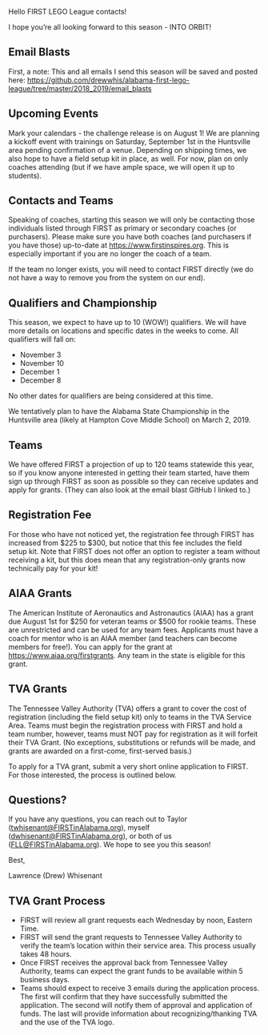 Hello FIRST LEGO League contacts!

I hope you’re all looking forward to this season - INTO ORBIT!

## Email Blasts
First, a note:
	This and all emails I send this season will be saved and posted here: https://github.com/drewwhis/alabama-first-lego-league/tree/master/2018_2019/email_blasts

## Upcoming Events
Mark your calendars - the challenge release is on August 1! 
We are planning a kickoff event with trainings on Saturday, September 1st in the Huntsville area pending confirmation of a venue. Depending on shipping times, we also hope to have a field setup kit in place, as well. For now, plan on only coaches attending (but if we have ample space, we will open it up to students).

## Contacts and Teams
Speaking of coaches, starting this season we will only be contacting those individuals listed through FIRST as primary or secondary coaches (or purchasers). Please make sure you have both coaches (and purchasers if you have those) up-to-date at https://www.firstinspires.org. This is especially important if you are no longer the coach of a team.

If the team no longer exists, you will need to contact FIRST directly (we do not have a way to remove you from the system on our end).

## Qualifiers and Championship
This season, we expect to have up to 10 (WOW!) qualifiers. We will have more details on locations and specific dates in the weeks to come.
All qualifiers will fall on:
* November 3
* November 10
* December 1
* December 8

No other dates for qualifiers are being considered at this time.

We tentatively plan to have the Alabama State Championship in the Huntsville area (likely at Hampton Cove Middle School) on March 2, 2019.

## Teams
We have offered FIRST a projection of up to 120 teams statewide this year, so if you know anyone interested in getting their team started, have them sign up through FIRST as soon as possible so they can receive updates and apply for grants. (They can also look at the email blast GitHub I linked to.)

## Registration Fee
For those who have not noticed yet, the registration fee through FIRST has increased from $225 to $300, but notice that this fee includes the field setup kit. Note that FIRST does not offer an option to register a team without receiving a kit, but this does mean that any registration-only grants now technically pay for your kit!

## AIAA Grants
The American Institute of Aeronautics and Astronautics (AIAA) has a grant due August 1st for $250 for veteran teams or $500 for rookie teams. These are unrestricted and can be used for any team fees. Applicants must have a coach for mentor who is an AIAA member (and teachers can become members for free!). You can apply for the grant at https://www.aiaa.org/firstgrants. Any team in the state is eligible for this grant.

## TVA Grants
The Tennessee Valley Authority (TVA) offers a grant to cover the cost of registration (including the field setup kit) only to teams in the TVA Service Area. Teams must begin the registration process with FIRST and hold a team number, however, teams must NOT pay for registration as it will forfeit their TVA Grant. (No exceptions, substitutions or refunds will be made, and grants are awarded on a first-come, first-served basis.)

To apply for a TVA grant, submit a very short online application to FIRST. For those interested, the process is outlined below.

## Questions?
If you have any questions, you can reach out to Taylor (twhisenant@FIRSTinAlabama.org), myself (dwhisenant@FIRSTinAlabama.org), or both of us (FLL@FIRSTinAlabama.org). We hope to see you this season!

Best,

Lawrence (Drew) Whisenant

## TVA Grant Process
* FIRST will review all grant requests each Wednesday by noon, Eastern Time.
* FIRST will send the grant requests to Tennessee Valley Authority to verify the team’s location within their service area. This process usually takes 48 hours.
* Once FIRST receives the approval back from Tennessee Valley Authority, teams can expect the grant funds to be available within 5 business days.
* Teams should expect to receive 3 emails during the application process. The first will confirm that they have successfully submitted the application. The second will notify them of approval and application of funds. The last will provide information about recognizing/thanking TVA and the use of the TVA logo.
